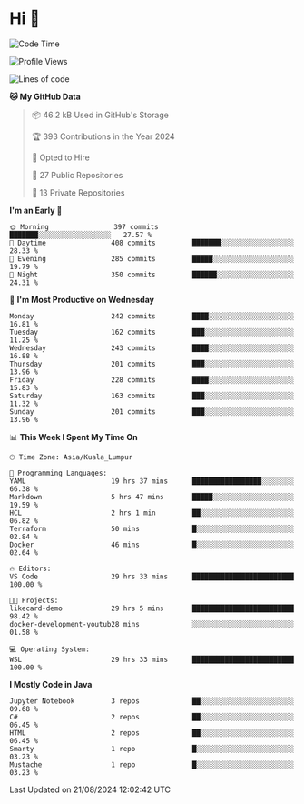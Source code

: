 <h1>Hi 👋</h1>

<!--START_SECTION:waka-->
![Code Time](http://img.shields.io/badge/Code%20Time-648%20hrs%2058%20mins-blue)

![Profile Views](http://img.shields.io/badge/Profile%20Views-0-blue)

![Lines of code](https://img.shields.io/badge/From%20Hello%20World%20I%27ve%20Written-1.2%20million%20lines%20of%20code-blue)

**🐱 My GitHub Data** 

> 📦 46.2 kB Used in GitHub's Storage 
 > 
> 🏆 393 Contributions in the Year 2024
 > 
> 💼 Opted to Hire
 > 
> 📜 27 Public Repositories 
 > 
> 🔑 13 Private Repositories 
 > 
**I'm an Early 🐤** 

```text
🌞 Morning                397 commits         ███████░░░░░░░░░░░░░░░░░░   27.57 % 
🌆 Daytime                408 commits         ███████░░░░░░░░░░░░░░░░░░   28.33 % 
🌃 Evening                285 commits         █████░░░░░░░░░░░░░░░░░░░░   19.79 % 
🌙 Night                  350 commits         ██████░░░░░░░░░░░░░░░░░░░   24.31 % 
```
📅 **I'm Most Productive on Wednesday** 

```text
Monday                   242 commits         ████░░░░░░░░░░░░░░░░░░░░░   16.81 % 
Tuesday                  162 commits         ███░░░░░░░░░░░░░░░░░░░░░░   11.25 % 
Wednesday                243 commits         ████░░░░░░░░░░░░░░░░░░░░░   16.88 % 
Thursday                 201 commits         ███░░░░░░░░░░░░░░░░░░░░░░   13.96 % 
Friday                   228 commits         ████░░░░░░░░░░░░░░░░░░░░░   15.83 % 
Saturday                 163 commits         ███░░░░░░░░░░░░░░░░░░░░░░   11.32 % 
Sunday                   201 commits         ███░░░░░░░░░░░░░░░░░░░░░░   13.96 % 
```


📊 **This Week I Spent My Time On** 

```text
🕑︎ Time Zone: Asia/Kuala_Lumpur

💬 Programming Languages: 
YAML                     19 hrs 37 mins      █████████████████░░░░░░░░   66.38 % 
Markdown                 5 hrs 47 mins       █████░░░░░░░░░░░░░░░░░░░░   19.59 % 
HCL                      2 hrs 1 min         ██░░░░░░░░░░░░░░░░░░░░░░░   06.82 % 
Terraform                50 mins             █░░░░░░░░░░░░░░░░░░░░░░░░   02.84 % 
Docker                   46 mins             █░░░░░░░░░░░░░░░░░░░░░░░░   02.64 % 

🔥 Editors: 
VS Code                  29 hrs 33 mins      █████████████████████████   100.00 % 

🐱‍💻 Projects: 
likecard-demo            29 hrs 5 mins       █████████████████████████   98.42 % 
docker-development-youtub28 mins             ░░░░░░░░░░░░░░░░░░░░░░░░░   01.58 % 

💻 Operating System: 
WSL                      29 hrs 33 mins      █████████████████████████   100.00 % 
```

**I Mostly Code in Java** 

```text
Jupyter Notebook         3 repos             ██░░░░░░░░░░░░░░░░░░░░░░░   09.68 % 
C#                       2 repos             ██░░░░░░░░░░░░░░░░░░░░░░░   06.45 % 
HTML                     2 repos             ██░░░░░░░░░░░░░░░░░░░░░░░   06.45 % 
Smarty                   1 repo              █░░░░░░░░░░░░░░░░░░░░░░░░   03.23 % 
Mustache                 1 repo              █░░░░░░░░░░░░░░░░░░░░░░░░   03.23 % 
```




 Last Updated on 21/08/2024 12:02:42 UTC
<!--END_SECTION:waka-->
